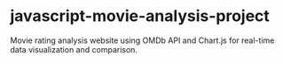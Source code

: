 # javascript-movie-analysis-project
Movie rating analysis website using OMDb API and Chart.js for real-time data visualization and comparison.
